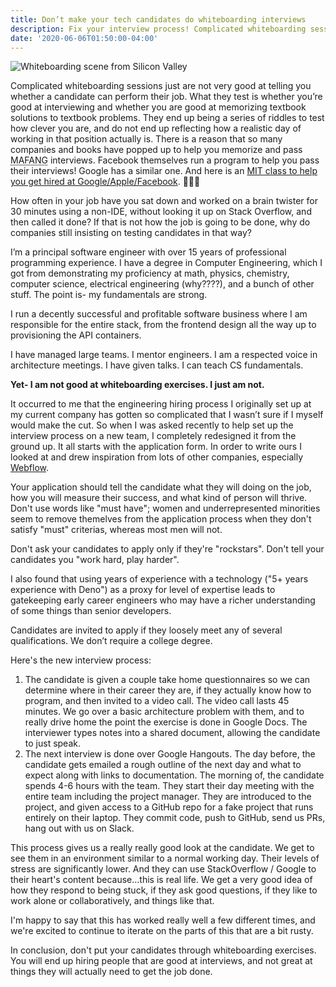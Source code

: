 ```yaml
---
title: Don’t make your tech candidates do whiteboarding interviews
description: Fix your interview process! Complicated whiteboarding sessions only test whether you’re good at interviewing and whether you are good at memorizing textbook solutions to textbook problems. They don't tell you if someone will be good at their job.
date: '2020-06-06T01:50:00-04:00'
---
```


<img alt="Whiteboarding scene from Silicon Valley" src="/static/img/blog/dont-whiteboard-your-developers/silicon-valley-whiteboard.jpeg" class="w-full" />

Complicated whiteboarding sessions just are not very good at telling you whether a candidate can perform their job. What they test is whether you’re good at interviewing and whether you are good at memorizing textbook solutions to textbook problems. They end up being a series of riddles to test how clever you are, and do not end up reflecting how a realistic day of working in that position actually is. There is a reason that so many companies and books have popped up to help you memorize and pass <abbr title="Showing some love to Microsoft">MAFANG</abbr> interviews. Facebook themselves run a program to help you pass their interviews! Google has a similar one. And here is an [MIT class to help you get hired at Google/Apple/Facebook](https://courses.csail.mit.edu/iap/interview/index.php). 🤦🏾‍♂️

How often in your job have you sat down and worked on a brain twister for 30 minutes using a non-IDE, without looking it up on Stack Overflow, and then called it done? If that is not how the job is going to be done, why do companies still insisting on testing candidates in that way?

I’m a principal software engineer with over 15 years of professional programming experience. I have a degree in Computer Engineering, which I got from demonstrating my proficiency at math, physics, chemistry, computer science, electrical engineering (why????), and a bunch of other stuff. The point is- my fundamentals are strong.

I run a decently successful and profitable software business where I am responsible for the entire stack, from the frontend design all the way up to provisioning the API containers.

I have managed large teams. I mentor engineers. I am a respected voice in architecture meetings. I have given talks. I can teach CS fundamentals.

**Yet- I am not good at whiteboarding exercises. I just am not.**

It occurred to me that the engineering hiring process I originally set up at my current company has gotten so complicated that I wasn’t sure if I myself would make the cut. So when I was asked recently to help set up the interview process on a new team, I completely redesigned it from the ground up. It all starts with the application form. In order to write ours I looked at and drew inspiration from lots of other companies, especially [Webflow](https://webflow.com/).

Your application should tell the candidate what they will doing on the job, how you will measure their success, and what kind of person will thrive. Don't use words like "must have"; women and underrepresented minorities seem to remove themelves from the application process when they don't satisfy "must" criterias, whereas most men will not.

Don't ask your candidates to apply only if they're "rockstars". Don't tell your candidates you "work hard, play harder".

I also found that using years of experience with a technology ("5+ years experience with Deno") as a proxy for level of expertise leads to gatekeeping early career engineers who may have a richer understanding of some things than senior developers.

Candidates are invited to apply if they loosely meet any of several qualifications. We don’t require a college degree.

Here's the new interview process:

1. The candidate is given a couple take home questionnaires so we can determine where in their career they are, if they actually know how to program, and then invited to a video call. The video call lasts 45 minutes. We go over a basic architecture problem with them, and to really drive home the point the exercise is done in Google Docs. The interviewer types notes into a shared document, allowing the candidate to just speak.
2. The next interview is done over Google Hangouts. The day before, the candidate gets emailed a rough outline of the next day and what to expect along with links to documentation. The morning of, the candidate spends 4-6 hours with the team. They start their day meeting with the entire team including the project manager. They are introduced to the project, and given access to a GitHub repo for a fake project that runs entirely on their laptop. They commit code, push to GitHub, send us PRs, hang out with us on Slack.

This process gives us a really really good look at the candidate. We get to see them in an environment similar to a normal working day. Their levels of stress are significantly lower. And they can use StackOverflow / Google to their heart's content because...this is real life. We get a very good idea of how they respond to being stuck, if they ask good questions, if they like to work alone or collaboratively, and things like that.

I'm happy to say that this has worked really well a few different times, and we're excited to continue to iterate on the parts of this that are a bit rusty.

In conclusion, don't put your candidates through whiteboarding exercises. You will end up hiring people that are good at interviews, and not great at things they will actually need to get the job done.
